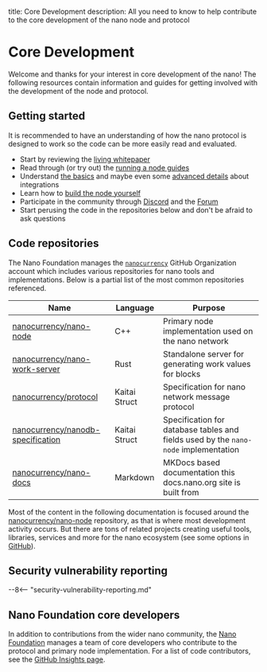 title: Core Development
description: All you need to know to help contribute to the core development of the nano node and protocol

# Core Development

Welcome and thanks for your interest in core development of the nano! The following resources contain information and guides for getting involved with the development of the node and protocol.

## Getting started

It is recommended to have an understanding of how the nano protocol is designed to work so the code can be more easily read and evaluated.

- Start by reviewing the [living whitepaper](../what-is-nano/living-whitepaper.md)
- Read through (or try out) the [running a node guides](../running-a-node/overview.md)
- Understand [the basics](../integration-guides/the-basics.md) and maybe even some [advanced details](../integration-guides/advanced.md) about integrations
- Learn how to [build the node yourself](../integration-guides/build-options.md)
- Participate in the community through [Discord](https://chat.nano.org) and the [Forum](https://forum.nano.org)
- Start perusing the code in the repositories below and don't be afraid to ask questions


## Code repositories

The Nano Foundation manages the [`nanocurrency`](https://github.com/nanocurrency) GitHub Organization account which includes various repositories for nano tools and implementations. Below is a partial list of the most common repositories referenced.

| Name | Language | Purpose |
|------|----------|---------|
| [nanocurrency/nano-node](https://github.com/nanocurrency/nano-node) | C++| Primary node implementation used on the nano network |
| [nanocurrency/nano-work-server](https://github.com/nanocurrency/nano-work-server) | Rust | Standalone server for generating work values for blocks |
| [nanocurrency/protocol](https://github.com/nanocurrency/protocol) | Kaitai Struct | Specification for nano network message protocol |
| [nanocurrency/nanodb-specification](https://github.com/nanocurrency/nanodb-specification) | Kaitai Struct | Specification for database tables and fields used by the `nano-node` implementation |
| [nanocurrency/nano-docs](https://github.com/nanocurrency/nano-docs) | Markdown | MKDocs based documentation this docs.nano.org site is built from |

Most of the content in the following documentation is focused around the [nanocurrency/nano-node](https://github.com/nanocurrency/nano-node) repository, as that is where most development activity occurs. But there are tons of related projects creating useful tools, libraries, services and more for the nano ecosystem (see some options in [GitHub](https://github.com/search?q=nanocurrency&type=discussions)).

## Security vulnerability reporting

--8<-- "security-vulnerability-reporting.md"


## Nano Foundation core developers

In addition to contributions from the wider nano community, the [Nano Foundation](https://nano.org/foundation) manages a team of core developers who contribute to the protocol and primary node implementation. For a list of code contributors, see the [GitHub Insights page](https://github.com/nanocurrency/nano-node/graphs/contributors).